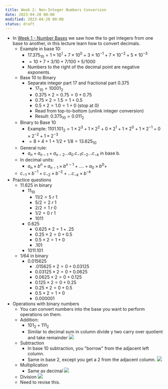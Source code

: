 ```yaml
---
title: Week 2: Non-Integer Numbers Conversion
date: 2023-04-20 00:00
modified: 2023-04-20 00:00
status: draft
---
```


* In [Week 1 - Number Bases](week-1-number-bases.md) we saw how the to get integers from one base to another, in this lecture learn how to convert decimals.
    * Example in base 10:
        * $17.375_{10} = 1 \times 10^{1} + 7 \times 10^{0} + 3 \times 10^{-1} + 7 \times 10^{-2} + 5 \times 10^{-3}$
        * $= 10 + 7 + 3/10 + 7/100 + 5/1000$
        * Numbers to the right of the decimal point are negative exponents.
    * Base 10 to Binary
        * Separate integer part 17 and fractional part 0.375
            * $17_{10} = 10001_2$
            * $0.375 \times 2 = 0.75 = 0 + 0.75$
            * $0.75 \times 2 = 1.5 = 1 + 0.5$
            * $0.5 \times 2 = 1.0 = 1 + 0$ (stop at 0)
            * Read from top-to-bottom (unlink integer conversion)
            * Result: $0.375_{10} = 0.011_{2}$
    * Binary to Base 10
        * Example: $1101.101_2 = 1 \times 2^3 + 1 \times 2^{2} + 0 \times 2^{1} + 1 \times 2^{0} + 1 \times 2^{-1} + 0 \times 2^{-2} + 1 \times 2^{-3}$
        * $= 8 + 4 + 1 + 1/2 + 1/8 = 13.625_{10}$
    * General rule:
        * $a_n + a_{n-1} + a_{n-2} ... a_{0} . c_{-1} c_{-2} ... c_{-k}$ in base b.
    * In decimal units:
        * $a_n \times b^{n} + a_{n - 1} \times b^{n-1} + .... + a_0 \times b^0 +$
    * $c_{-1} \times b^{-1} + c_{-2} \times b^{-2} + ... c_{-k} \times b^{-k}$
* Practice questions
    * $11.625$ in binary
        * $11_{10}$
            * $11 / 2 = 5 \ r \ 1$
            * $5 / 2 = 2 \ r \ 1$
            * $2 / 2 = 1 \ r \ 0$
            * $1 / 2 = 0 \ r \ 1$
            * $1011$
        * $0.625$
            * $0.625 \times 2 = 1 + .25$
            * $0.25 \times 2 = 0 + 0.5$
            * $0.5 \times 2 = 1 + 0$
            * $.101$
        * $1011.101$
    * $1/64$ in binary
        * $0.015625$
            * $.015625 \times 2 = 0 + 0.03125$
            * $0.03125 \times 2 = 0 + 0.0625$
            * $0.0625 \times 2 = 0 + 0.125$
            * $0.125 \times 2 = 0 + 0.25$
            * $0.25 \times 2 = 0 + 0.5$
            * $0.5 \times 2 = 1 + 0$
            * $0.000001$
* Operations with binary numbers
    * You can convert numbers into the base you want to perform operations on them.
    * Addition:
        * $101_2 + 111_2$
        * Similar to decimal sum in column divide y two carry over quotient and take remainder
             ![](../../../../_media/week-2-non-integer-conversion-decimal-addition.png)
     * Subtraction
         * In base 10 subtraction, you "borrow" from the adjacent left column.
         * Same in base 2, except you get a 2 from the adjacent column.
           ![](../../../../journal/_media/week-2-non-integer-conversion-base2-subtraction.png)
     * Multiplication
         * Same as decimal
           ![](../../../../journal/_media/week-2-non-integer-conversion-multiplication.png)
   * Division
      ![](../../../../journal/_media/week-2-non-integer-conversion-division.png) 
  * Need to revise this.